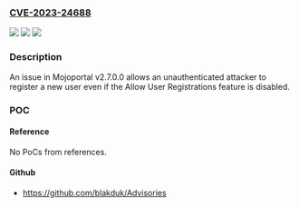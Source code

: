 ### [CVE-2023-24688](https://cve.mitre.org/cgi-bin/cvename.cgi?name=CVE-2023-24688)
![](https://img.shields.io/static/v1?label=Product&message=n%2Fa&color=blue)
![](https://img.shields.io/static/v1?label=Version&message=n%2Fa&color=blue)
![](https://img.shields.io/static/v1?label=Vulnerability&message=n%2Fa&color=brighgreen)

### Description

An issue in Mojoportal v2.7.0.0 allows an unauthenticated attacker to register a new user even if the Allow User Registrations feature is disabled.

### POC

#### Reference
No PoCs from references.

#### Github
- https://github.com/blakduk/Advisories

